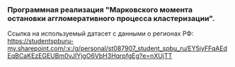 ### Программная реализация "Марковского момента остановки аггломеративного процесса кластеризации".

Ссылка на используемый датасет с данными о регионах РФ:  
https://studentspburu-my.sharepoint.com/:x:/g/personal/st087907_student_spbu_ru/EY5iyFFqAEdEqBCaKEzEGEUBm0vJIYjgO6VbH3HqrpfgEg?e=nXUjTT
